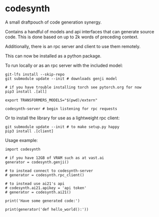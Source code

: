 # codesynth

A small draftpouch of code generation synergy.

Contains a handful of models and api interfaces that can generate source code.
This is done based on up to 2k words of preceding context.

Additionally, there is an rpc server and client to use them remotely.

This can now be installed as a python package.

To run locally or as an rpc server with the included model:
```
git-lfs install --skip-repo
git submodule update --init # downloads genji model

# if you have trouble installing torch see pytorch.org for now
pip3 install .[all]

export TRANSFORMERS_MODELS="$(pwd)/extern"

codesynth-server # begin listening for rpc requests
```

Or to install the library for use as a lightweight rpc client:
```
git submodule update --init # to make setup.py happy
pip3 install .[client]
```

Usage example:
```
import codesynth

# if you have 12GB of VRAM such as at vast.ai
generator = codesynth.genji()

# to instead connect to codesynth-server
# generator = codesynth.rpc_client()

# to instead use ai21's api
# codesynth.ai21.apikey = 'api token'
# generator = codesynth.ai21()

print('Have some generated code:')

print(generator('def hello_world():'))
```
